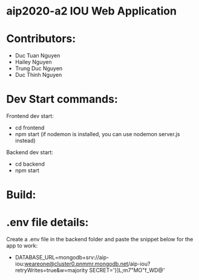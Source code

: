 # aip2020-a2 IOU Web Application

# Contributors:
- Duc Tuan Nguyen 
- Hailey Nguyen
- Trung Duc Nguyen
- Duc Thinh Nguyen

# Dev Start commands:
Frontend dev start:
- cd frontend
- npm start
(if nodemon is installed, you can use nodemon server.js instead)

Backend dev start:
- cd backend
- npm start

# Build:

# .env file details:
Create a .env file in the backend folder and paste the snippet below for the app to work:
- DATABASE_URL=mongodb+srv://aip-iou:weareone@cluster0.pnmmr.mongodb.net/aip-iou?retryWrites=true&w=majority
SECRET='}]L;m7"MO"f_WD@'

